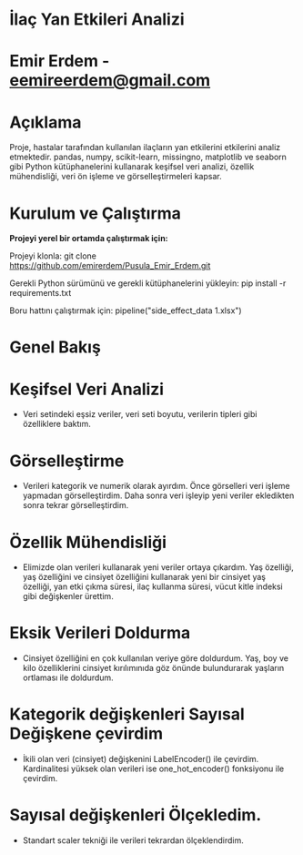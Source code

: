 # İlaç Yan Etkileri Analizi
# Emir Erdem - eemireerdem@gmail.com

# Açıklama

Proje, hastalar tarafından kullanılan ilaçların yan etkilerini etkilerini analiz etmektedir. pandas, numpy, scikit-learn, missingno, matplotlib ve seaborn gibi Python kütüphanelerini kullanarak keşifsel veri analizi, özellik mühendisliği, veri ön işleme ve görselleştirmeleri kapsar.

# Kurulum ve Çalıştırma

**Projeyi yerel bir ortamda çalıştırmak için:**
 
 Projeyi klonla: git clone https://github.com/emirerdem/Pusula_Emir_Erdem.git
 
 Gerekli Python sürümünü ve gerekli kütüphanelerini yükleyin: pip install -r requirements.txt

 Boru hattını çalıştırmak için: pipeline("side_effect_data 1.xlsx")


# Genel Bakış



# Keşifsel Veri Analizi

- Veri setindeki eşsiz veriler, veri seti boyutu, verilerin tipleri gibi özelliklere baktım.

# Görselleştirme

- Verileri kategorik ve numerik olarak ayırdım. Önce görselleri veri işleme yapmadan görselleştirdim. Daha sonra veri işleyip yeni veriler ekledikten sonra tekrar görselleştirdim.

# Özellik Mühendisliği

- Elimizde olan verileri kullanarak yeni veriler ortaya çıkardım. Yaş özelliği, yaş özelliğini ve cinsiyet özelliğini kullanarak yeni bir cinsiyet yaş özelliği, yan etki çıkma süresi, ilaç kullanma süresi, vücut kitle indeksi gibi değişkenler ürettim.

# Eksik Verileri Doldurma

- Cinsiyet özelliğini en çok kullanılan veriye göre doldurdum. Yaş, boy ve kilo özelliklerini cinsiyet kırılımınıda göz önünde bulundurarak yaşların ortlaması ile doldurdum.

# Kategorik değişkenleri Sayısal Değişkene çevirdim

- İkili olan veri (cinsiyet) değişkenini LabelEncoder() ile çevirdim.
  Kardinalitesi yüksek olan verileri ise one_hot_encoder() fonksiyonu ile çevirdim.

# Sayısal değişkenleri Ölçekledim.

- Standart scaler tekniği ile verileri tekrardan ölçeklendirdim.
